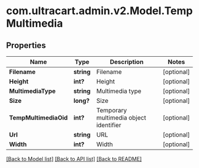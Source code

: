 # com.ultracart.admin.v2.Model.TempMultimedia
## Properties

Name | Type | Description | Notes
------------ | ------------- | ------------- | -------------
**Filename** | **string** | Filename | [optional] 
**Height** | **int?** | Height | [optional] 
**MultimediaType** | **string** | Multimedia type | [optional] 
**Size** | **long?** | Size | [optional] 
**TempMultimediaOid** | **int?** | Temporary multimedia object identifier | [optional] 
**Url** | **string** | URL | [optional] 
**Width** | **int?** | Width | [optional] 

[[Back to Model list]](../README.md#documentation-for-models) [[Back to API list]](../README.md#documentation-for-api-endpoints) [[Back to README]](../README.md)

